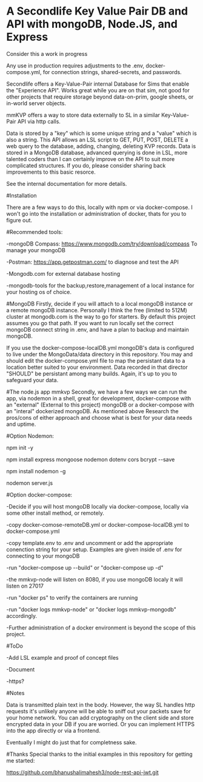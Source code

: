 # A Secondlife Key Value Pair DB and API with mongoDB, Node.JS, and Express
Consider this a work in progress

Any use in production requires adjustments to the .env, docker-compose.yml, for connection strings, shared-secrets, and passwords.

Secondlife offers a Key-Value-Pair internal Database for Sims that enable the "Experience API". Works great while you are on that sim, not good for other projects that require storage beyond data-on-prim, google sheets, or in-world server objects. 

mmKVP offers a way to store data externally to SL in a similar Key-Value-Pair API via http calls.

Data is stored by a "key" which is some unique string and a "value" which is also a string. This API allows an LSL script to  GET, PUT, POST, DELETE a web query to the database, adding, changing, deleting KVP records. Data is stored in a MongoDB database, advanced querying is done in LSL, more talented coders than I can certainly improve on the API to suit more complicated structures. If you do, please consider sharing back improvements to this basic resorce.

See the internal documentation for more details. 

#Installation

There are a few ways to do this, locally with npm or via docker-compose. I won't go into the installation or
administration of docker, thats for you to figure out. 

#Recommended tools:

-mongoDB Compass: https://www.mongodb.com/try/download/compass To manage your mongoDB

-Postman: https://app.getpostman.com/ to diagnose and test the API

-Mongodb.com for external database hosting 

-mongodb-tools for the backup,restore,management of a local instance for your hosting os of choice. 


#MongoDB 
Firstly, decide if you will attach to a local mongoDB instance or a remote mongoDB instance. Personally I think the free (limited to 512M) cluster at mongodb.com is the way to go for starters. By default this project assumes you go that path. If you want to run locally set the correct mongoDB connect string in .env, and have a plan to backup and maintain mongoDB.


If you use the docker-compose-localDB.yml mongoDB's data is configured to live under the MongoData/data directory in this repository. You may and should edit the docker-compose.yml file to map the persistant data to a location better suited to your environment. Data recorded in that director "SHOULD" be persistant among many builds. Again, it's up to you to safeguard your data. 



#The node.js app mmkvp
Secondly, we have a few ways we can run the app, via nodemon in a shell, great for development, docker-compose with an "external" (External to this project) mongoDB or a docker-compose with an "interal" dockerized mongoDB. As mentioned above Research the pros/cons of either approach and choose what is best for your data needs and uptime.

#Option Nodemon: 

npm init -y

npm install express mongoose nodemon dotenv cors bcrypt --save

npm install nodemon -g

nodemon server.js


#Option docker-compose:

-Decide if you will host mongoDB locally via docker-compose, locally via some other install method, or remotely.

-copy docker-comose-remoteDB.yml or docker-compose-localDB.yml to docker-compose.yml 

-copy template.env to .env and uncomment or add the appropriate conenction string for your setup. Examples are given inside of .env for connecting to your mongoDB

-run "docker-compose up --build" or "docker-compose up -d" 

-the mmkvp-node will listen on 8080, if you use mongoDB localy it will listen on 27017

-run "docker ps" to verify the containers are running

-run "docker logs mmkvp-node"  or "docker logs mmkvp-mongodb" accordingly.

-Further administration of a docker environment is beyond the scope of this project. 



#ToDo

-Add LSL example and proof of concept files

-Document

-https?


#Notes

Data is transmitted plain text in the body. However, the way SL handles http requests it's unlikely anyone will be able to sniff out your packets save for your home network. You can add cryptography on the client side and store encrypted data in your DB if you are worried. Or you can implement HTTPS into the app directly or via a frontend. 

Eventually I might do just that for completness sake. 


#Thanks
Special thanks to the initial examples in this repository for getting me started:

https://github.com/bhanushalimahesh3/node-rest-api-jwt.git

 

